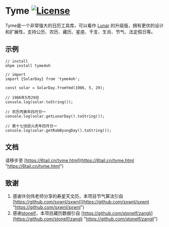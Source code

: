 # Tyme [![License](https://img.shields.io/badge/license-MIT-4EB1BA.svg?style=flat-square)](https://github.com/6tail/tyme4ts/blob/master/LICENSE)

Tyme是一个非常强大的日历工具库，可以看作 [Lunar](https://6tail.cn/calendar/api.html "https://6tail.cn/calendar/api.html") 的升级版，拥有更优的设计和扩展性，支持公历、农历、藏历、星座、干支、生肖、节气、法定假日等。

## 示例

    // install
    ohpm install tyme4oh
     
    // import
    import {SolarDay} from 'tyme4oh';
     
    const solar = SolarDay.fromYmd(1986, 5, 29);
     
    // 1986年5月29日
    console.log(solar.toString());
    
    // 农历丙寅年四月廿一
    console.log(solar.getLunarDay().toString());
    
    // 第十七饶迥火虎年四月廿一
    console.log(solar.getRabByungDay().toString());

## 文档

请移步至 [https://6tail.cn/tyme.html](https://6tail.cn/tyme.html "https://6tail.cn/tyme.html")

## 致谢
1. 感谢许剑伟老师分享的寿星天文历，本项目节气算法引自 [https://github.com/sxwnl/sxwnl](https://github.com/sxwnl/sxwnl "https://github.com/sxwnl/sxwnl")
2. 感谢[stonelf](https://github.com/stonelf "https://github.com/stonelf")，本项目藏历数据引自 [https://github.com/stonelf/zangli](https://github.com/stonelf/zangli "https://github.com/stonelf/zangli")
